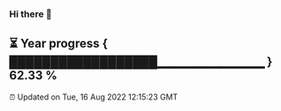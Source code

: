 ### Hi there 👋
⏳ Year progress { ██████████████████▁▁▁▁▁▁▁▁▁▁▁▁ } 62.33 %
---
⏰ Updated on Tue, 16 Aug 2022 12:15:23 GMT

